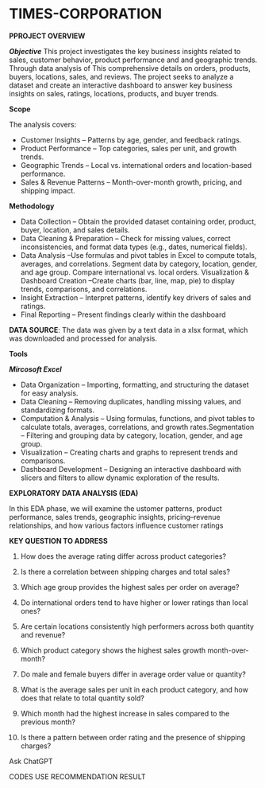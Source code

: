 # TIMES-CORPORATION
**PPROJECT OVERVIEW**

***Objective***
This project investigates the  key business insights related to sales, customer behavior, product performance and and geographic trends. Through data analysis of This comprehensive details on orders, products, buyers, locations, sales, and reviews. The project seeks to analyze a dataset and create an interactive dashboard to answer key business insights on sales, ratings, locations, products, and buyer trends.

**Scope**

The analysis covers:
- Customer Insights – Patterns by age, gender, and feedback ratings.
- Product Performance – Top categories, sales per unit, and growth trends.
- Geographic Trends – Local vs. international orders and location-based performance.
- Sales & Revenue Patterns – Month-over-month growth, pricing, and shipping impact.
  
**Methodology**
- Data Collection – Obtain the provided dataset containing order, product, buyer, location, and sales details.
- Data Cleaning & Preparation – Check for missing values, correct inconsistencies, and format data types (e.g., dates, numerical fields).
- Data Analysis –Use formulas and pivot tables in Excel to compute totals, averages, and correlations. Segment data by category, location, gender, and age group. Compare international vs. local orders. Visualization & Dashboard Creation –Create charts (bar, line, map, pie) to display trends, comparisons, and correlations.
- Insight Extraction – Interpret patterns, identify key drivers of sales and ratings.
- Final Reporting – Present findings clearly within the dashboard

**DATA SOURCE**:
The data was given by a text data in a xlsx format, which was downloaded and processed for analysis.

**Tools**

***Mircosoft Excel***
- Data Organization – Importing, formatting, and structuring the dataset for easy analysis.
- Data Cleaning – Removing duplicates, handling missing values, and standardizing formats.
- Computation & Analysis – Using formulas, functions, and pivot tables to calculate totals, averages, correlations, and growth rates.Segmentation – Filtering and grouping data by category, location, gender, and age group.
- Visualization – Creating charts and graphs to represent trends and comparisons.
- Dashboard Development – Designing an interactive dashboard with slicers and filters to allow dynamic exploration of the results.

**EXPLORATORY DATA ANALYSIS (EDA)**

In this EDA phase, we will examine the ustomer patterns, product performance, sales trends, geographic insights, pricing–revenue relationships, and how various factors influence customer ratings

**KEY QUESTION TO ADDRESS**
1. How does the average rating differ across product categories?
2. Is there a correlation between shipping charges and total sales?
3. Which age group provides the highest sales per order on average?

4. Do international orders tend to have higher or lower ratings than local ones?

5. Are certain locations consistently high performers across both quantity and revenue?

6. Which product category shows the highest sales growth month-over-month?

7. Do male and female buyers differ in average order value or quantity?

8. What is the average sales per unit in each product category, and how does that relate to total quantity sold?

9. Which month had the highest increase in sales compared to the previous month?

10. Is there a pattern between order rating and the presence of shipping charges?









Ask ChatGPT

CODES USE
RECOMMENDATION
RESULT
